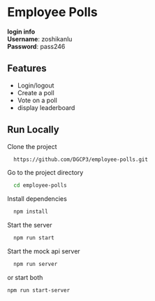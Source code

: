 
# Employee Polls

**login info**  
**Username**: zoshikanlu  
**Password**: pass246



## Features

- Login/logout
- Create a poll
- Vote on a poll
- display leaderboard



## Run Locally

Clone the project

```bash
  https://github.com/DGCP3/employee-polls.git
```

Go to the project directory

```bash
  cd employee-polls
```

Install dependencies

```bash
  npm install
```

Start the server

```bash
  npm run start
```
Start the mock api server

```bash
  npm run server
```

or start both
```bash
npm run start-server
```

